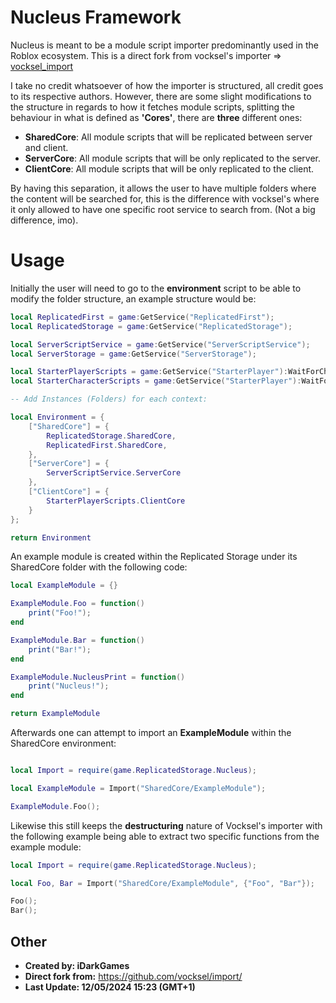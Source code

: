 # Nucleus Framework

Nucleus is meant to be a module script importer predominantly used in the Roblox ecosystem. This is a direct fork from vocksel's importer => [vocksel_import](https://github.com/vocksel/import/)

I take no credit whatsoever of how the importer is structured, all credit goes to its respective authors. However, there are some slight modifications to the structure in regards to how it fetches
module scripts, splitting the behaviour in what is defined as **'Cores'**, there are **three** different ones:

- **SharedCore**: All module scripts that will be replicated between server and client.
- **ServerCore**: All module scripts that will be only replicated to the server.
- **ClientCore**: All module scripts that will be only replicated to the client.

By having this separation, it allows the user to have multiple folders where the content will be searched for, this is the difference with vocksel's where it only allowed to have one specific root service to search from.
(Not a big difference, imo).

# Usage

Initially the user will need to go to the **environment** script to be able to modify the folder structure, an example structure would be:

```lua
local ReplicatedFirst = game:GetService("ReplicatedFirst");
local ReplicatedStorage = game:GetService("ReplicatedStorage");

local ServerScriptService = game:GetService("ServerScriptService");
local ServerStorage = game:GetService("ServerStorage");

local StarterPlayerScripts = game:GetService("StarterPlayer"):WaitForChild("StarterPlayerScripts");
local StarterCharacterScripts = game:GetService("StarterPlayer"):WaitForChild("StarterCharacterScripts");

-- Add Instances (Folders) for each context:

local Environment = {
    ["SharedCore"] = {
        ReplicatedStorage.SharedCore,
        ReplicatedFirst.SharedCore,
    },
    ["ServerCore"] = {
        ServerScriptService.ServerCore
    },
    ["ClientCore"] = {
        StarterPlayerScripts.ClientCore
    }
};

return Environment
```

An example module is created within the Replicated Storage under its SharedCore folder with the following code:
```lua
local ExampleModule = {}

ExampleModule.Foo = function()
    print("Foo!");
end

ExampleModule.Bar = function()
    print("Bar!");
end

ExampleModule.NucleusPrint = function()
    print("Nucleus!");
end

return ExampleModule
```

Afterwards one can attempt to import an **ExampleModule** within the SharedCore environment:
```lua

local Import = require(game.ReplicatedStorage.Nucleus);

local ExampleModule = Import("SharedCore/ExampleModule");

ExampleModule.Foo();

```

Likewise this still keeps the **destructuring** nature of Vocksel's importer with the following example being able to extract two specific functions from the example module:
```lua
local Import = require(game.ReplicatedStorage.Nucleus);

local Foo, Bar = Import("SharedCore/ExampleModule", {"Foo", "Bar"});

Foo();
Bar();

```

## Other

- **Created by: iDarkGames**
- **Direct fork from:** https://github.com/vocksel/import/
- **Last Update: 12/05/2024 15:23 (GMT+1)**
